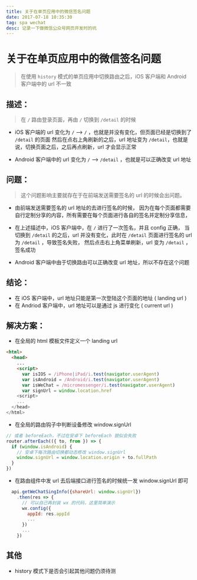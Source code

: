 ```yaml
---
title: 关于在单页应用中的微信签名问题
date: 2017-07-18 10:35:30
tag: spa wechat
desc: 记录一下做微信公众号网页开发时的坑
---
```


# 关于在单页应用中的微信签名问题

> 在使用 `history` 模式的单页应用中切换路由之后，iOS 客户端和 Android 客户端中的 url 不一致

## 描述：
> 在 `/` 路由登录页面，再由 `/` 切换到 `/detail` 的时候

- iOS 客户端的 url 变化为 `/` --> `/` ，也就是并没有变化，但页面已经是切换到了 `/detail` 的页面
然后在点右上角刷新的之后，url 地址变为 `/detail`，也就是说，切换页面之后，之后再点刷新，url 才会显示正常

- Android 客户端中的 url 变化为 `/` --> `/detail` ，也就是可以正确改变 url 地址

## 问题：
> 这个问题影响主要就存在于在前端发送需要签名的 url 的时候会出问题。

- 由前端发送需要签名的 url 地址的去进行签名的时候，
因为在每个页面都需要自行定制分享的内容，所有需要在每个页面进行各自的签名并定制分享信息，

- 在上述描述中，iOS 客户端中，在 `/` 进行了一次签名，并且 config 正确，
当切换到 `/detail` 的之后，url 并没有变化，此时在 `/detail` 页面进行签名的 url 为 `/detail` ，导致签名失败，
然后点击右上角菜单刷新，url 变为 `/detail` ，签名成功

- Android 客户端中由于切换路由可以正确改变 url 地址，所以不存在这个问题

## 结论：
- 在 iOS 客户端中，url 地址只能是第一次登陆这个页面的地址 ( landing url )
- 在 Andriod 客户端中，url 地址可以是通过 js 进行变化   ( current url )

## 解决方案：
- 在全局的 html 模板文件定义一个 landing url
```html
<html>
  <head>
    ...
    <script>
      var isIOS = /iPhone|iPad/i.test(navigator.userAgent)
      var isAndroid = /Android/i.test(navigator.userAgent)
      var isWeChat = /micromessenger/i.test(navigator.userAgent)
      var signUrl = window.location.href
    <script>
    ...
  </head>
</html>
```
- 在全局的路由钩子中判断设备修改 window.signUrl
``` js
// 或者 beforeEach，不过在安卓下 beforeEach 貌似会失败
router.afterEach(({ to, from }) => {
  if (window.isAndroid) {
    // 安卓下每次路由切换都动态修改 window.signUrl
    window.signUrl = window.location.origin + to.fullPath
  }
})
```
- 在路由组件中发 url 去后端接口进行签名的时候统一发 window.signUrl 即可
```js
  api.getWeChatSingInfo({shareUrl: window.signUrl})
    .then(res => {
      // 可以自己再封装 wx 的代码，这里简单演示
      wx.config({
        appId: res.appId
        ...
      })
      ...
    })
```

## 其他
- history 模式下是否会引起其他问题仍须待测